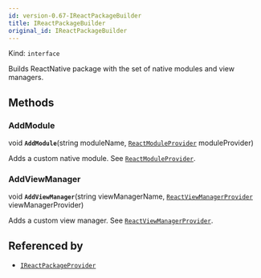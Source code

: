 ```yaml
---
id: version-0.67-IReactPackageBuilder
title: IReactPackageBuilder
original_id: IReactPackageBuilder
---
```


Kind: `interface`



Builds ReactNative package with the set of native modules and view managers.



## Methods
### AddModule
void **`AddModule`**(string moduleName, [`ReactModuleProvider`](ReactModuleProvider) moduleProvider)

Adds a custom native module. See [`ReactModuleProvider`](ReactModuleProvider).



### AddViewManager
void **`AddViewManager`**(string viewManagerName, [`ReactViewManagerProvider`](ReactViewManagerProvider) viewManagerProvider)

Adds a custom view manager. See [`ReactViewManagerProvider`](ReactViewManagerProvider).






## Referenced by
- [`IReactPackageProvider`](IReactPackageProvider)
